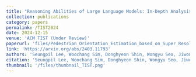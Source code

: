 ```yaml
---
title: "Reasoning Abilities of Large Language Models: In-Depth Analysis on the Abstraction and Reasoning Corpus"
collection: publications
category: papers
permalink: /TIST2024
date: 2024-12-15
venue: 'ACM TIST (Under Review)'
paperurl: 'files/Pedestrian_Orientation_Estimation_based_on_Super_Resolution_of_LiDAR_Data.pdf'
link: 'https://arxiv.org/abs/2403.11793'
authors: 'Seungpil Lee, Woochang Sim, Donghyeon Shin, Wongyu Seo, Jiwon Park, <u>Seokki Lee</u>, Sanha Hwang, Sejin Kim, and Sundong Kim' 
citation: 'Seungpil Lee, Woochang Sim, Donghyeon Shin, Wongyu Seo, Jiwon Park, Seokki Lee, Sanha Hwang, Sejin Kim, and Sundong Kim, (2024). &quot;Reasoning Abilities of Large Language Models: In-Depth Analysis on the Abstraction and Reasoning Corpus.&quot; <i>ACM TIST 2024</i>.'
thumbnail: '/files/thumbnail_TIST.png'
---
```


